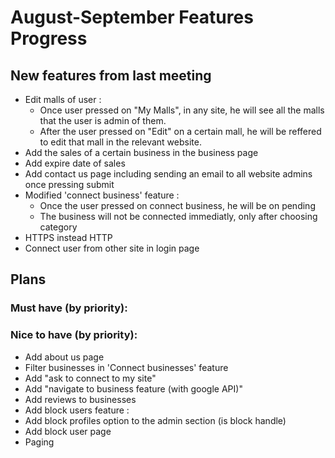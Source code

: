 
# August-September Features Progress
## New features from last meeting
+ Edit malls of user :
    + Once user pressed on "My Malls", in any site, he will see all the malls that the user is admin of them.
    + After the user pressed on "Edit" on a certain mall, he will be reffered to edit that mall in the relevant website.
+ Add the sales of a certain business in the business page
+ Add expire date of sales
+ Add contact us page including sending an email to all website admins once pressing submit
+ Modified 'connect business' feature :
    + Once the user pressed on connect business, he will be on pending
    + The business will not be connected immediatly, only after choosing category
+ HTTPS instead HTTP
+ Connect user from other site in login page

## Plans
### Must have (by priority):

### Nice to have (by priority):
+ Add about us page
+ Filter businesses in 'Connect businesses' feature
+ Add "ask to connect to my site"
+ Add "navigate to business feature (with google API)"
+ Add reviews to businesses
+ Add block users feature :
 + Add block profiles option to the admin section (is block handle)
 + Add block user page
+ Paging
